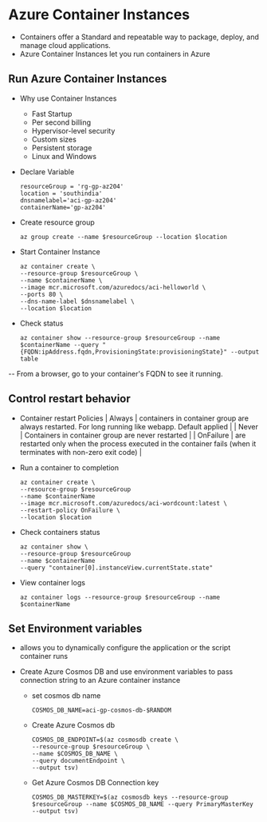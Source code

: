 # Azure Container Instances

- Containers offer a Standard and repeatable way to package, deploy, and manage cloud applications.
- Azure Container Instances let you run containers in Azure

## Run Azure Container Instances
- Why use Container Instances
    - Fast Startup
    - Per second billing
    - Hypervisor-level security
    - Custom sizes
    - Persistent storage
    - Linux and Windows

- Declare Variable  
    ```
    resourceGroup = 'rg-gp-az204'
    location = 'southindia'
    dnsnamelabel='aci-gp-az204'
    containerName='gp-az204'
    ```

- Create resource group
    ```
    az group create --name $resourceGroup --location $location
    ```

- Start Container Instance
    ```
    az container create \
    --resource-group $resourceGroup \
    --name $containerName \
    --image mcr.microsoft.com/azuredocs/aci-helloworld \
    --ports 80 \
    --dns-name-label $dnsnamelabel \
    --location $location
    ```

- Check status
    ```
    az container show --resource-group $resourceGroup --name $containerName --query "{FQDN:ipAddress.fqdn,ProvisioningState:provisioningState}" --output table
    ```
-- From a browser, go to your container's FQDN to see it running. 

## Control restart behavior
- Container restart Policies
    | Always | containers in container group are always restarted. For long running like webapp. Default applied |
    | Never  | Containers in container group are never restarted |
    | OnFailure | are restarted only when the process executed in the container fails (when it terminates with non-zero exit code) |    

- Run a container to completion
    ```
    az container create \
    --resource-group $resourceGroup
    --name $containerName
    --image mcr.microsoft.com/azuredocs/aci-wordcount:latest \
    --restart-policy OnFailure \
    --location $location
    ```
- Check containers status
    ```
    az container show \
    --resource-group $resourceGroup
    --name $containerName
    --query "container[0].instanceView.currentState.state"
    ```
- View container logs
    ```
    az container logs --resource-group $resourceGroup --name $containerName 
    ```

## Set Environment variables
- allows you to dynamically configure the application or the script container runs

- Create Azure Cosmos DB and use environment variables to pass connection string to an Azure container instance
    - set cosmos db name
        ```
        COSMOS_DB_NAME=aci-gp-cosmos-db-$RANDOM
        ```
    - Create Azure Cosmos db
        ```
        COSMOS_DB_ENDPOINT=$(az cosmosdb create \
        --resource-group $resourceGroup \
        --name $COSMOS_DB_NAME \
        --query documentEndpoint \
        --output tsv)
        ```

    - Get Azure Cosmos DB Connection key
        ```
        COSMOS_DB_MASTERKEY=$(az cosmosdb keys --resource-group $resourceGroup --name $COSMOS_DB_NAME --query PrimaryMasterKey --output tsv)
        ```
